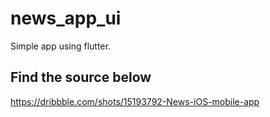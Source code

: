 # news_app_ui

Simple app using flutter.

## Find the source below

https://dribbble.com/shots/15193792-News-iOS-mobile-app

